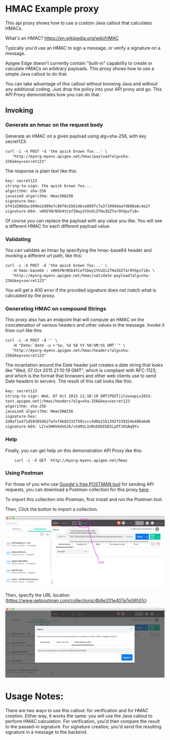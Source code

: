 # HMAC Example proxy

This api proxy shows how to use a custom Java callout that calculates HMACs. 

What's an HMAC?  https://en.wikipedia.org/wiki/HMAC

Typically you'd use an HMAC to sign a message, or verify a signature on
a message.

Apigee Edge doesn't currently contain "built-in" capability to create or
calculate HMACs on arbitrary payloads. This proxy shows how to use a
simple Java callout to do that.  

You can take advantage of this callout without knowing Java and without
any additional coding. Just drop the policy into your API proxy and go.
This API Proxy demonstrates how you can do that. 


## Invoking


### Generate an hmac on the request body

Generate an HMAC on a given payload using alg=sha-256, with key secret123: 

```
curl -i -X POST -d 'the quick brown fox...' \
   "http://myorg-myenv.apigee.net/hmac/payload?alg=sha-256&key=secret123"
```

The response is plain text like this: 

```
key: secret123
string-to-sign: the quick brown fox...
algorithm: sha-256
javaized algorithm: HmacSHA256
signature-hex: bf41d260dacd49be2d09e7c80f0cb5614bce8997c7a371994daafd606a6c4e2f
signature-b64: v0HSYNrNSb4tCefIDwy1YUvOiZfHo3GZTar9YGpsTi8=
```

Of course you can replace the payload with any value you like. You will see a different HMAC for each different payload value. 


### Validating

You can validate an hmac by specifying the hmac-base64 header and invoking a different url path, like this:


```
curl -i -X POST -d 'the quick brown fox...' \
   -H hmac-base64 : v0HSYNrNSb4tCefIDwy1YUvOiZfHo3GZTar9YGpsTi8= \
   "http://myorg-myenv.apigee.net/hmac/validate-payload?alg=sha-256&key=secret123"
```

You will get a 400 error if the provided signature does not match what is calculated by the proxy. 


### Generating HMAC on compound Strings


This proxy also has an endpoint that will compute an HMAC on the concatenation of various headers and other values in the message. Invoke it from curl like this:

```
curl -i -X POST -d '' \
   -H "Date:`date -u +'%a, %d %b %Y %H:%M:%S GMT'`" \
   "http://myorg-myenv.apigee.net/hmac/headers?alg=sha-256&key=secret123"
```

The incantation around the Date header just creates a date string that
looks like "Wed, 07 Oct 2015 21:10:19 GMT", which is compliant with
RFC-1123, and which is the format that browsers and other web clients
use to send Date headers to servers.  The result of this call looks like
this:

```
key: secret123
string-to-sign: Wed, 07 Oct 2015 21:10:19 GMT|POST|iloveapis2015-test.apigee.net|/hmac/headers?alg=sha-256&key=secret123
algorithm: sha-256
javaized algorithm: HmacSHA256
signature-hex: 2d9af1e471d593854627afef4b83332f59cccc4d0e21b1392f239324e480abd6
signature-b64: LZrx5HHVk4VGJ6/vS4MzL1nMzE0OIbE5LyOTJOSAq9Y=

```

### Help

Finally, 
you can get help on this demonstration API Proxy like this: 

```
    curl -i -X GET  http://myorg-myenv.apigee.net/hmac
```

### Using Postman

For those of you who use [Google's free POSTMAN tool](https://www.getpostman.com/) for sending API requests, you can download a Postman collection for this proxy [here](https://www.getpostman.com/collections/4b8e201e407a7e06fd7c). 

To import this collection into Postman, first install and run the Postman tool.

Then, Click the button to import a collection.

![import-1](../images/postman-import-screenshot-1.png "Import a Collection 1")

Then, specify the URL location (https://www.getpostman.com/collections/4b8e201e407a7e06fd7c) 

![import-2](../images/postman-import-screenshot-2.png "Import a Collection 2")



Usage Notes:
============

There are two ways to use this callout: for verification and for HMAC
creation.  Either way, it works the same: you will use the Java callout
to perform HMAC calculation.  For verification, you'd then compare the
result to the passed-in signature.  For signature creation, you'd send
the resulting signature in a message to the backend.




